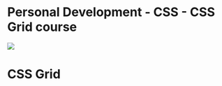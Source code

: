# Personal Development - CSS - CSS Grid course
![](https://res.cloudinary.com/wesbos/image/upload/v1515524452/GRID-social-share_wlfzk3.png)

# CSS Grid

<!-- - Day 1: [CSS Grid Fundementals](http://htmlpreview.github.io/?https://github.com/matt-harris/pd-js-js30/blob/master/01%20-%20Javascript%20Drum%20Kit/index.html) -->